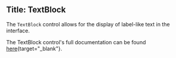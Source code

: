 Title: TextBlock
---
The `TextBlock` control allows for the display of label-like text in the interface.

The TextBlock control's full documentation can be found [here](/api/Avalonia.Controls/TextBlock/){target="_blank"}.
